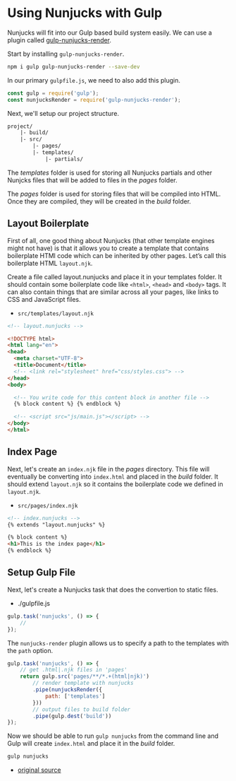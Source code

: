 # Using Nunjucks with Gulp

Nunjucks will fit into our Gulp based build system easily. We can use a plugin called [gulp-nunjucks-render](https://github.com/carlosl/gulp-nunjucks-render).

Start by installing `gulp-nunjucks-render`.

```bash
npm i gulp gulp-nunjucks-render --save-dev
```

In our primary `gulpfile.js`, we need to also add this plugin.

```javascript
const gulp = require('gulp');
const nunjucksRender = require('gulp-nunjucks-render');
```

Next, we'll setup our project structure.

```txt
project/
	|- build/
	|- src/
		|- pages/
		|- templates/
			|- partials/
```

The _templates_ folder is used for storing all Nunjucks partials and other Nunjcks files that will be added to files in the _pages_ folder.

The _pages_ folder is used for storing files that will be compiled into HTML. Once they are compiled, they will be created in the _build_ folder.

## Layout Boilerplate

First of all, one good thing about Nunjucks (that other template engines might not have) is that it allows you to create a template that contains boilerplate HTMl code which can be inherited by other pages. Let’s call this boilerplate HTML `layout.njk`.

Create a file called layout.nunjucks and place it in your templates folder. It should contain some boilerplate code like `<html>`, `<head>` and `<body>` tags. It can also contain things that are similar across all your pages, like links to CSS and JavaScript files.

- `src/templates/layout.njk`

```html
<!-- layout.nunjucks -->

<!DOCTYPE html>
<html lang="en">
<head>
  <meta charset="UTF-8">
  <title>Document</title>
  <!-- <link rel="stylesheet" href="css/styles.css"> -->
</head>
<body>

  <!-- You write code for this content block in another file -->
  {% block content %} {% endblock %}

  <!-- <script src="js/main.js"></script> -->
</body>
</html>
```

## Index Page

Next, let's create an `index.njk` file in the _pages_ directory. This file will eventually be converting into `index.html` and placed in the _build_ folder. It should extend `layout.njk` so it contains the boilerplate code we defined in `layout.njk`.

- `src/pages/index.njk`

```html
<!-- index.nunjucks -->
{% extends "layout.nunjucks" %}

{% block content %}
<h1>This is the index page</h1>
{% endblock %}
```

## Setup Gulp File

Next, let's create a Nunjucks task that does the convertion to static files.

- ./gulpfile.js

```javascript
gulp.task('nunjucks', () => {
	//
});
```

The `nunjucks-render` plugin allows us to specify a path to the templates with the `path` option.

```javascript
gulp.task('nunjucks', () => {
	// get .html|.njk files in 'pages'
	return gulp.src('pages/**/*.+(html|njk)')
		// render template with nunjucks
		.pipe(nunjucksRender({
			path: ['templates']
		}))
		// output files to build folder
		.pipe(gulp.dest('build'))
});
```

Now we should be able to run `gulp nunjucks` from the command line and Gulp will create `index.html` and place it in the _build_ folder.

```bash
gulp nunjucks
```

- [original source](https://zellwk.com/blog/nunjucks-with-gulp/)